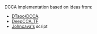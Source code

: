 DCCA implementation based on ideas from:
 - [DTaoo/DCCA](https://github.com/DTaoo/DCCA).
 - [DeepCCA_TF](https://github.com/adrianna1211/DeepCCA_tensorflow)
 - [Johncava's](https://github.com/johncava/DCCA) script